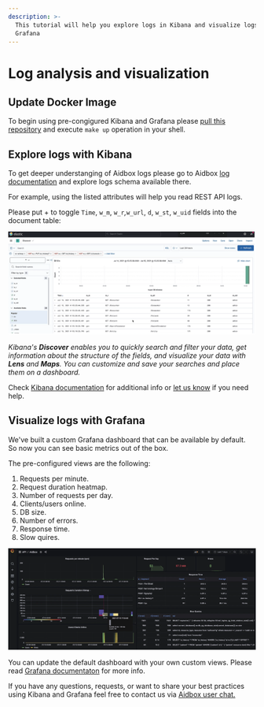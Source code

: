 ```yaml
---
description: >-
  This tutorial will help you explore logs in Kibana and visualize logs in
  Grafana
---
```


# Log analysis and visualization

## Update Docker Image

To begin using pre-congigured Kibana and Grafana please [pull this repository](https://github.com/Aidbox/devbox/blob/master/docker-compose.yaml) and execute `make up` operation in your shell.

## **Explore logs with Kibana**

To get deeper understanging of Aidbox logs please go to Aidbox [log documentation](https://docs.aidbox.app/core-modules/logging-and-audit) and explore logs schema available there.

For example, using the listed attributes will help you read REST API logs.

Please put + to toggle `Time`, `w_m`, `w_r`_,_`w_url`, `d`, `w_st`, `w_uid` fields into the document table:

![](../../.gitbook/assets/image%20%287%29.png)

_Kibana's **Discover** enables you to quickly search and filter your data, get information about the structure of the fields, and visualize your data with **Lens** and **Maps**. You can customize and save your searches and place them on a dashboard._

Check [Kibana documentation](https://www.elastic.co/guide/en/kibana/current/discover.html) for additional info or [let us know](https://t.me/aidbox) if you need help.

## **Visualize logs with Grafana**

We've built a custom Grafana dashboard that can be available by default. So now you can see basic metrics out of the box. 

The pre-configured views are the following:

1. Requests per minute.
2. Request duration heatmap.
3. Number of requests per day.
4. Clients/users online.
5. DB size.
6. Number of errors. 
7. Response time.  
8. Slow quires.

![Aidbox Grafana dashboard](../../.gitbook/assets/image%20%2851%29.png)

You can update the default dashboard with your own custom views. Please read [Grafana documentaton](https://grafana.com/tutorials/grafana-fundamentals/) for more info.

If you have any questions, requests, or want to share your best practices using Kibana and Grafana feel free to contact us via [Aidbox user chat.](https://t.me/aidbox)

